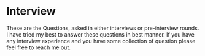 # Interview

These are the Questions, asked in either interviews or pre-interview rounds. I have tried my best to answer these questions in best manner. If you have any interview experience and you have some collection of question please feel free to reach me out.
